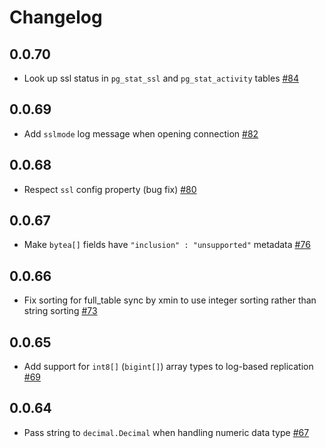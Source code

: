 # Changelog

## 0.0.70
  * Look up ssl status in `pg_stat_ssl` and `pg_stat_activity` tables [#84](https://github.com/singer-io/tap-postgres/pull/84)

## 0.0.69
  * Add `sslmode` log message when opening connection [#82](https://github.com/singer-io/tap-postgres/pull/82)

## 0.0.68
  * Respect `ssl` config property (bug fix) [#80](https://github.com/singer-io/tap-postgres/pull/80)

## 0.0.67
  * Make `bytea[]` fields have `"inclusion" : "unsupported"` metadata [#76](https://github.com/singer-io/tap-postgres/pull/76)

## 0.0.66
  * Fix sorting for full_table sync by xmin to use integer sorting rather than string sorting [#73](https://github.com/singer-io/tap-postgres/pull/73)

## 0.0.65
  * Add support for `int8[]` (`bigint[]`) array types to log-based replication [#69](https://github.com/singer-io/tap-postgres/pull/69)

## 0.0.64
  * Pass string to `decimal.Decimal` when handling numeric data type [#67](https://github.com/singer-io/tap-postgres/pull/67)
